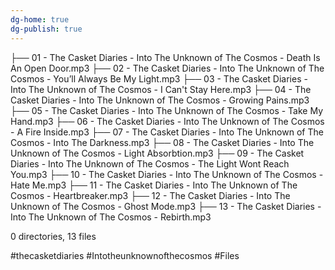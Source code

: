 ```yaml
---
dg-home: true
dg-publish: true
---
```


├── 01 - The Casket Diaries - Into The Unknown of The Cosmos - Death Is An Open Door.mp3
├── 02 - The Casket Diaries - Into The Unknown of The Cosmos - You’ll Always Be My Light.mp3
├── 03 - The Casket Diaries - Into The Unknown of The Cosmos - I Can't Stay Here.mp3
├── 04 - The Casket Diaries - Into The Unknown of The Cosmos - Growing Pains.mp3
├── 05 - The Casket Diaries - Into The Unknown of The Cosmos - Take My Hand.mp3
├── 06 - The Casket Diaries - Into The Unknown of The Cosmos - A Fire Inside.mp3
├── 07 - The Casket Diaries - Into The Unknown of The Cosmos - Into The Darkness.mp3
├── 08 - The Casket Diaries - Into The Unknown of The Cosmos - Light Absorbtion.mp3
├── 09 - The Casket Diaries - Into The Unknown of The Cosmos - The Light Wont Reach You.mp3
├── 10 - The Casket Diaries - Into The Unknown of The Cosmos - Hate Me.mp3
├── 11 - The Casket Diaries - Into The Unknown of The Cosmos - Heartbreaker.mp3
├── 12 - The Casket Diaries - Into The Unknown of The Cosmos - Ghost Mode.mp3
├── 13 - The Casket Diaries - Into The Unknown of The Cosmos - Rebirth.mp3


0 directories, 13 files

#thecasketdiaries #Intotheunknownofthecosmos #Files 